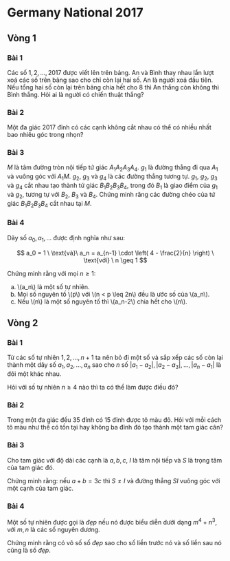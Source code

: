 # Germany National 2017

## Vòng 1

### Bài 1

Các số $1,2,\dots,2017$ được viết lên trên bảng. An và Bình thay nhau lần lượt xoá các số trên bảng sao cho chỉ còn lại hai số. An là người xoá đầu tiên. Nếu tổng hai số còn lại trên bảng chia hết cho $8$ thì An thắng còn không thì Bình thắng. Hỏi ai là người có chiến thuật thắng?

### Bài 2

Một đa giác $2017$ đỉnh có các cạnh không cắt nhau có thể có nhiều nhất bao nhiêu góc trong nhọn?

### Bài 3

$M$ là tâm đường tròn nội tiếp tứ giác $A_1A_2A_3A_4$. $g_1$ là đường thẳng đi qua $A_1$ và vuông góc với $A_1M$. $g_2$, $g_3$ và $g_4$ là các đường thẳng tương tự. $g_1$, $g_2$, $g_3$ và $g_4$ cắt nhau tạo thành tứ giác $B_1B_2B_3B_4$, trong đó $B_1$ là giao điểm của $g_1$ và $g_2$, tương tự với $B_2$, $B_3$ và $B_4$. Chứng minh răng các đường chéo của tứ giác $B_1B_2B_3B_4$ cắt nhau tại $M$.

### Bài 4

Dãy số $a_0,a_1,\dots$ được định nghĩa như sau:

$$
a_0 = 1 \ \text{và}\ a_n = a_{n-1} \cdot \left( 4 - \frac{2}{n} \right) \ \text{với} \ n \geq 1
$$

Chứng minh rằng với mọi $n\geq 1$:

<ol style="list-style-type: lower-alpha;">
  <li>\(a_n\) là một số tự nhiên.</li>
  <li>Mọi số nguyên tố \(p\) với \(n < p \leq 2n\) đều là ước số của \(a_n\).</li>
  <li>Nếu \(n\) là một số nguyên tố thì \(a_n-2\) chia hết cho \(n\).</li>
</ol>

## Vòng 2

### Bài 1

Từ các số tự nhiên $1,2,\dots,n+1$ ta nên bỏ đi một số và sắp xếp các số còn lại thành một dãy số $a_1,a_2,\dots,a_n$ sao cho $n$ số $\left| a_1 - a_2 \right|,\left| a_2 - a_3 \right|,\dots,\left| a_n - a_1 \right|$ là đôi một khác nhau.

Hỏi với số tự nhiên $n\geq 4$ nào thì ta có thể làm được điều đó?

### Bài 2

Trong một đa giác đều $35$ đỉnh có $15$ đỉnh được tô màu đỏ. Hỏi với mỗi cách tô màu như thế có tồn tại hay không ba đỉnh đỏ tạo thành một tam giác cân?

### Bài 3

Cho tam giác với độ dài các cạnh là $a,b,c$, $I$ là tâm nội tiếp và $S$ là trọng tâm của tam giác đó.

Chứng minh rằng: nếu $a+b=3c$ thì $S\neq I$ và đường thẳng $SI$ vuông góc với một cạnh của tam giác.

### Bài 4

Một số tự nhiên được gọi là *đẹp* nếu nó được biểu diễn dưới dạng $m^4 + n^3$, với $m,n$ là các số nguyên dương.

Chứng minh rằng có vô số số *đẹp* sao cho số liền trước nó và số liền sau nó cũng là số *đẹp*.
